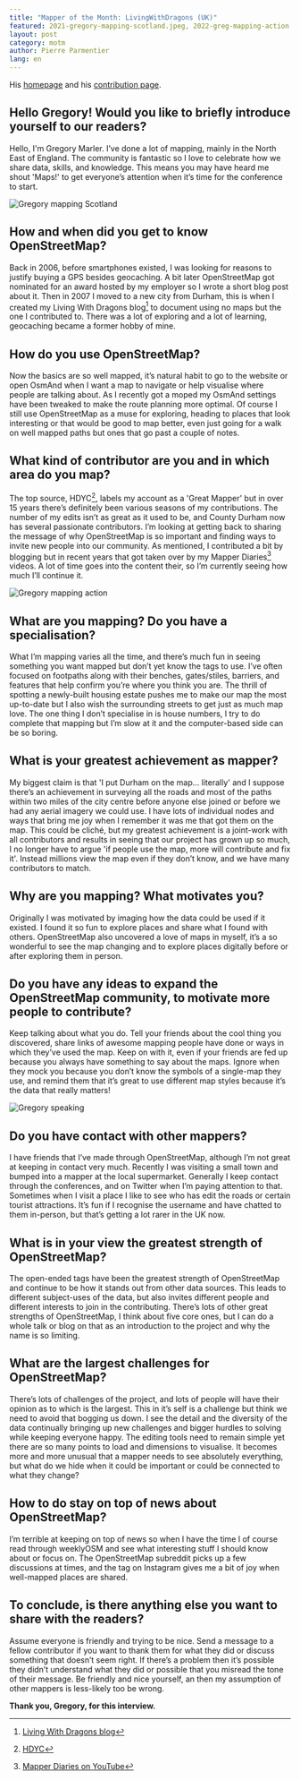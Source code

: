 ```yaml
---
title: "Mapper of the Month: LivingWithDragons (UK)"
featured: 2021-gregory-mapping-scotland.jpeg, 2022-greg-mapping-action.png, 2022_greg_speaking_osm.jpeg
layout: post
category: motm
author: Pierre Parmentier
lang: en
---
```


His [homepage](https://www.openstreetmap.org/user/LivingWithDragons) and his [contribution page](https://hdyc.neis-one.org/?LivingWithDragons).

## Hello Gregory! Would you like to briefly introduce yourself to our readers?

Hello, I'm Gregory Marler. I’ve done a lot of mapping, mainly in the North East of England. The community is fantastic so I love to celebrate how we share data, skills, and knowledge. This means you may have heard me shout 'Maps!' to get everyone’s attention when it’s time for the conference to start.

![Gregory mapping Scotland](/2021-gregory-mapping-scotland.jpeg)

## How and when did you get to know OpenStreetMap?

Back in 2006, before smartphones existed, I was looking for reasons to justify buying a GPS besides geocaching. A bit later OpenStreetMap got nominated for an award hosted by my employer so I wrote a short blog post about it. Then in 2007 I moved to a new city from Durham, this is when I created my Living With Dragons blog[^1] to document using no maps but the one I contributed to. There was a lot of exploring and a lot of learning, geocaching became a former hobby of mine.

## How do you use OpenStreetMap?

Now the basics are so well mapped, it’s natural habit to go to the website or open OsmAnd when I want a map to navigate or help visualise where people are talking about. As I recently got a moped my OsmAnd settings have been tweaked to make the route planning more optimal. Of course I still use OpenStreetMap as a muse for exploring, heading to places that look interesting or that would be good to map better, even just going for a walk on well mapped paths but ones that go past a couple of notes.

## What kind of contributor are you and in which area do you map?

The top source, HDYC[^2], labels my account as a 'Great Mapper' but in over 15 years there’s definitely been various seasons of my contributions. The number of my edits isn’t as great as it used to be, and County Durham now has several passionate contributors. I’m looking at getting back to sharing the message of why OpenStreetMap is so important and finding ways to invite new people into our community. As mentioned, I contributed a bit by blogging but in recent years that got taken over by my Mapper Diaries[^3] videos. A lot of time goes into the content their, so I’m currently seeing how much I’ll continue it.

![Gregory mapping action](/2022-greg-mapping-action.png)

## What are you mapping? Do you have a specialisation?

What I’m mapping varies all the time, and there’s much fun in seeing something you want mapped but don’t yet know the tags to use. I’ve often focused on footpaths along with their benches, gates/stiles, barriers, and features that help confirm you’re where you think you are. The thrill of spotting a newly-built housing estate pushes me to make our map the most up-to-date but I also wish the surrounding streets to get just as much map love. The one thing I don’t specialise in is house numbers, I try to do complete that mapping but I’m slow at it and the computer-based side can be so boring.

## What is your greatest achievement as mapper?

My biggest claim is that 'I put Durham on the map… literally' and I suppose there’s an achievement in surveying all the roads and most of the paths within two miles of the city centre before anyone else joined or before we had any aerial imagery we could use. I have lots of individual nodes and ways that bring me joy when I remember it was me that got them on the map. This could be cliché, but my greatest achievement is a joint-work with all contributors and results in seeing that our project has grown up so much, I no longer have to argue 'if people use the map, more will contribute and fix it'. Instead millions view the map even if they don’t know, and we have many contributors to match.

## Why are you mapping? What motivates you?

Originally I was motivated by imaging how the data could be used if it existed. I found it so fun to explore places and share what I found with others. OpenStreetMap also uncovered a love of maps in myself, it’s a so wonderful to see the map changing and to explore places digitally before or after exploring them in person.

## Do you have any ideas to expand the OpenStreetMap community, to motivate more people to contribute?

Keep talking about what you do. Tell your friends about the cool thing you discovered, share links of awesome mapping people have done or ways in which they’ve used the map. Keep on with it, even if your friends are fed up because you always have something to say about the maps. Ignore when they mock you because you don’t know the symbols of a single-map they use, and remind them that it’s great to use different map styles because it’s the data that really matters!

![Gregory speaking](/2022_greg_speaking_osm.jpeg)

## Do you have contact with other mappers?

I have friends that I’ve made through OpenStreetMap, although I’m not great at keeping in contact very much. Recently I was visiting a small town and bumped into a mapper at the local supermarket. Generally I keep contact through the conferences, and on Twitter when I’m paying attention to that. Sometimes when I visit a place I like to see who has edit the roads or certain tourist attractions. It’s fun if I recognise the username and have chatted to them in-person, but that’s getting a lot rarer in the UK now.

## What is in your view the greatest strength of OpenStreetMap?

The open-ended tags have been the greatest strength of OpenStreetMap and continue to be how it stands out from other data sources. This leads to different subject-uses of the data, but also invites different people and different interests to join in the contributing. There’s lots of other great strengths of OpenStreetMap, I think about five core ones, but I can do a whole talk or blog on that as an introduction to the project and why the name is so limiting.

## What are the largest challenges for OpenStreetMap?

There’s lots of challenges of the project, and lots of people will have their opinion as to which is the largest. This in it’s self is a challenge but think we need to avoid that bogging us down. I see the detail and the diversity of the data continually bringing up new challenges and bigger hurdles to solving while keeping everyone happy. The editing tools need to remain simple yet there are so many points to load and dimensions to visualise. It becomes more and more unusual that a mapper needs to see absolutely everything, but what do we hide when it could be important or could be connected to what they change?

## How to do stay on top of news about OpenStreetMap?

I’m terrible at keeping on top of news so when I have the time I of course read through weeklyOSM and see what interesting stuff I should know about or focus on. The OpenStreetMap subreddit picks up a few discussions at times, and the tag on Instagram gives me a bit of joy when well-mapped places are shared.

## To conclude, is there anything else you want to share with the readers?

Assume everyone is friendly and trying to be nice. Send a message to a fellow contributor if you want to thank them for what they did or discuss something that doesn’t seem right. If there’s a problem then it’s possible they didn’t understand what they did or possible that you misread the tone of their message. Be friendly and nice yourself, an then my assumption of other mappers is less-likely too be wrong.

**Thank you, Gregory, for this interview.**

[^1]: [Living With Dragons blog](http://www.livingwithdragons.com)
[^2]: [HDYC](https://hdyc.neis-one.org/?LivingWithDragons)
[^3]: [Mapper Diaries on YouTube](https://www.youtube.com/c/mapperdiaries)

